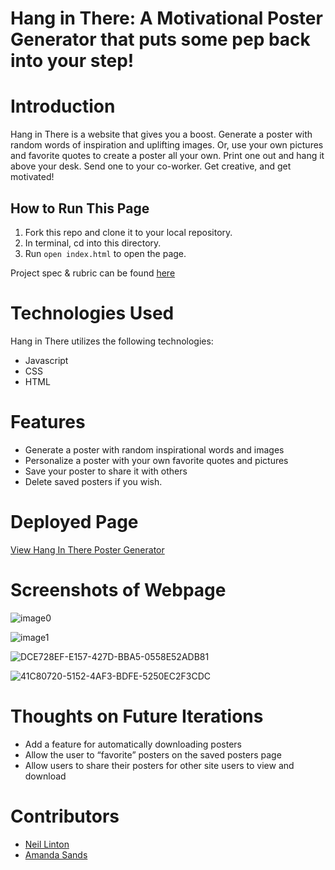 # Hang in There: A Motivational Poster Generator that puts some pep back into your step!

# Introduction

Hang in There is a website that gives you a boost. Generate a poster with random words of inspiration and uplifting images. Or, use your own pictures and favorite quotes to create a poster all your own. Print one out and hang it above your desk. Send one to your co-worker. Get creative, and get motivated!

## How to Run This Page

1. Fork this repo and clone it to your local repository.
2. In terminal, cd into this directory.
3. Run `open index.html` to open the page.


Project spec & rubric can be found [here](https://frontend.turing.io/projects/module-1/hang-in-there.html)

# Technologies Used
Hang in There utilizes the following technologies:
- Javascript
- CSS
- HTML

# Features
- Generate a poster with random inspirational words and images
- Personalize a poster with your own favorite quotes and pictures
- Save your poster to share it with others
- Delete saved posters if you wish.

# Deployed Page
[View Hang In There Poster Generator](https://asands17.github.io/hang-in-there-AS-NL/)

# Screenshots of Webpage
![image0](https://user-images.githubusercontent.com/93043035/161444524-61d0ec60-600b-4e59-98f1-f395f40c79da.jpeg)

![image1](https://user-images.githubusercontent.com/93043035/161444559-8eb2c6b0-bea7-4540-85a5-ad2e55eb271c.jpeg)

![DCE728EF-E157-427D-BBA5-0558E52ADB81](https://user-images.githubusercontent.com/93043035/161444765-2ef673d9-0d11-49a8-87b5-64d37a8e296f.jpeg)

![41C80720-5152-4AF3-BDFE-5250EC2F3CDC](https://user-images.githubusercontent.com/93043035/161445513-8a97a581-8143-47e1-b24e-20fef44c1905.jpeg)



# Thoughts on Future Iterations
- Add a feature for automatically downloading posters
- Allow the user to “favorite” posters on the saved posters page
- Allow users to share their posters for other site users to view and download

# Contributors
- [Neil Linton](https://github.com/LINTONBNEIL)
- [Amanda Sands](https://github.com/ASands17)

